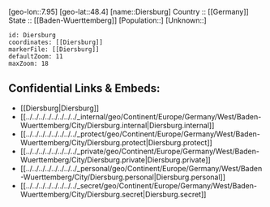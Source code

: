 ﻿---
location: [48.4,7.95] 
mapzoom: [7,12] 
mapmarker: city 
type: City
tags:
- geo/City


SpocWebEntityId: 29787
isDeleted: false
confidential: public

---
[geo-lon::7.95] 
[geo-lat::48.4] 
[name::Diersburg] 
Country :: [[Germany]]  
State :: [[Baden-Wuerttemberg]] 
[Population::] 
[Unknown::] 


```leaflet
id: Diersburg
coordinates: [[Diersburg]] 
markerFile: [[Diersburg]] 
defaultZoom: 11 
maxZoom: 18
```


## Confidential Links & Embeds: 
- [[Diersburg|Diersburg]]  
- [[../../../../../../../../_internal/geo/Continent/Europe/Germany/West/Baden-Wuerttemberg/City/Diersburg.internal|Diersburg.internal]] 
- [[../../../../../../../../_protect/geo/Continent/Europe/Germany/West/Baden-Wuerttemberg/City/Diersburg.protect|Diersburg.protect]] 
- [[../../../../../../../../_private/geo/Continent/Europe/Germany/West/Baden-Wuerttemberg/City/Diersburg.private|Diersburg.private]] 
- [[../../../../../../../../_personal/geo/Continent/Europe/Germany/West/Baden-Wuerttemberg/City/Diersburg.personal|Diersburg.personal]] 
- [[../../../../../../../../_secret/geo/Continent/Europe/Germany/West/Baden-Wuerttemberg/City/Diersburg.secret|Diersburg.secret]] 
